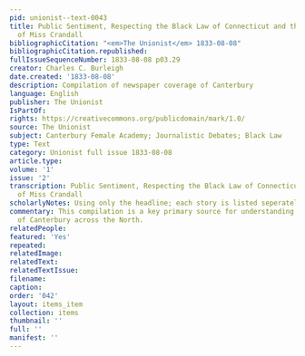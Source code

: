 ```yaml
---
pid: unionist--text-0043
title: Public Sentiment, Respecting the Black Law of Connecticut and the persecution
  of Miss Crandall
bibliographicCitation: "<em>The Unionist</em> 1833-08-08"
bibliographicCitation.republished: 
fullIssueSequenceNumber: 1833-08-08 p03.29
creator: Charles C. Burleigh
date.created: '1833-08-08'
description: Compilation of newspaper coverage of Canterbury
language: English
publisher: The Unionist
IsPartOf: 
rights: https://creativecommons.org/publicdomain/mark/1.0/
source: The Unionist
subject: Canterbury Female Academy; Journalistic Debates; Black Law
type: Text
category: Unionist full issue 1833-08-08
article.type: 
volume: '1'
issue: '2'
transcription: Public Sentiment, Respecting the Black Law of Connecticut and the persecution
  of Miss Crandall
scholarlyNotes: Using only the headline; each story is listed seperately
commentary: This compilation is a key primary source for understanding the impact
  of Canterbury across the North.
relatedPeople: 
featured: 'Yes'
repeated: 
relatedImage: 
relatedText: 
relatedTextIssue: 
filename: 
caption: 
order: '042'
layout: items_item
collection: items
thumbnail: ''
full: ''
manifest: ''
---
```

